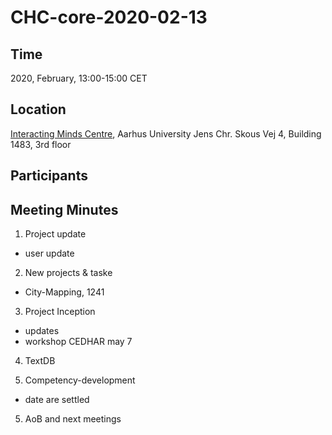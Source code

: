 # CHC-core-2020-02-13 #

## Time ##
2020, February, 13:00-15:00 CET

## Location ##
[Interacting Minds Centre](http://www.au.dk/om/organisation/find-au/bygningskort/?b=1483), Aarhus University
Jens Chr. Skous Vej 4, Building 1483, 3rd floor

## Participants ##


## Meeting Minutes ##
1. Project update
  - user update

2. New projects & taske
  - City-Mapping, 1241

3. Project Inception
  - updates
  - workshop CEDHAR may 7

4. TextDB

4. Competency-development
  - date are settled

5. AoB and next meetings
